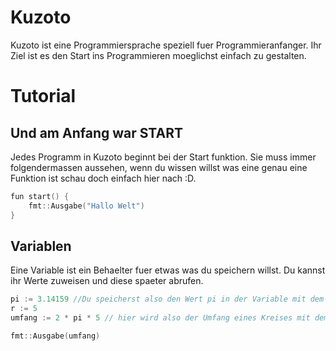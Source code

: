 # Kuzoto 

Kuzoto ist eine Programmiersprache speziell fuer Programmieranfanger. Ihr Ziel ist es den Start ins Programmieren moeglichst einfach zu gestalten.

# Tutorial

## Und am Anfang war START
Jedes Programm in Kuzoto beginnt bei der Start funktion. Sie muss immer folgendermassen aussehen, wenn du wissen willst was eine genau eine Funktion ist schau doch einfach hier nach :D.
```go
fun start() {
	fmt::Ausgabe("Hallo Welt")
}
```	
## Variablen	
Eine Variable ist ein Behaelter fuer etwas was du speichern willst. Du kannst ihr Werte zuweisen und diese spaeter abrufen.
```go
pi := 3.14159 //Du speicherst also den Wert pi in der Variable mit dem Namen pi
r := 5
umfang := 2 * pi * 5 // hier wird also der Umfang eines Kreises mit dem Radius 5 berechnet!

fmt::Ausgabe(umfang)
```	

